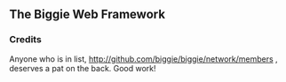 The Biggie Web Framework
------------------------

### Credits ###

Anyone who is in list, http://github.com/biggie/biggie/network/members , deserves a pat on the back. Good work!